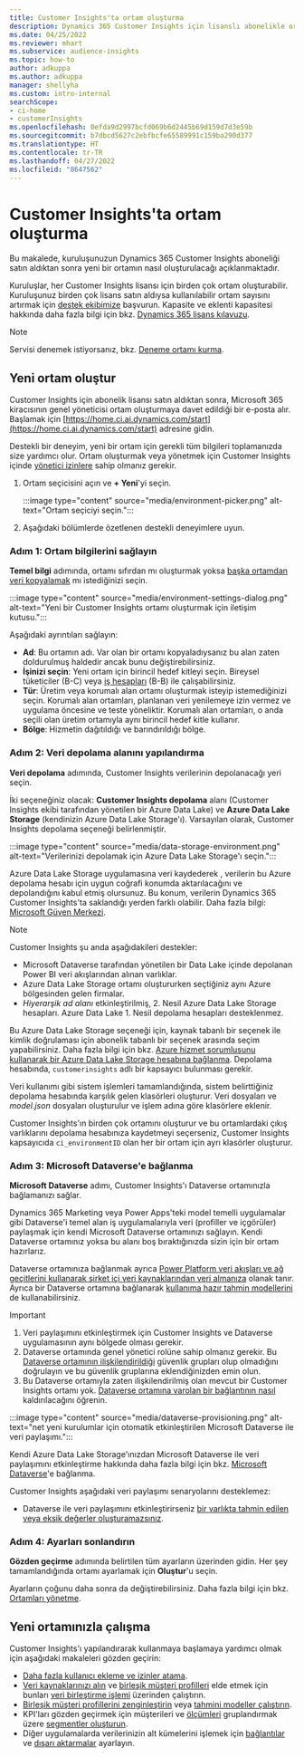 ```yaml
---
title: Customer Insights'ta ortam oluşturma
description: Dynamics 365 Customer Insights için lisanslı abonelikle ortam oluşturma adımları.
ms.date: 04/25/2022
ms.reviewer: mhart
ms.subservice: audience-insights
ms.topic: how-to
author: adkuppa
ms.author: adkuppa
manager: shellyha
ms.custom: intro-internal
searchScope:
- ci-home
- customerInsights
ms.openlocfilehash: 0efda9d2997bcfd069b6d2445b69d159d7d3e59b
ms.sourcegitcommit: b7dbcd5627c2ebfbcfe65589991c159ba290d377
ms.translationtype: HT
ms.contentlocale: tr-TR
ms.lasthandoff: 04/27/2022
ms.locfileid: "8647562"
---
```

# <a name="create-an-environment-in-customer-insights"></a>Customer Insights'ta ortam oluşturma

Bu makalede, kuruluşunuzun Dynamics 365 Customer Insights aboneliği satın aldıktan sonra yeni bir ortamın nasıl oluşturulacağı açıklanmaktadır. 

Kuruluşlar, her Customer Insights lisansı için birden çok ortam oluşturabilir. Kuruluşunuz birden çok lisans satın aldıysa kullanılabilir ortam sayısını artırmak için [destek ekibimize](https://go.microsoft.com/fwlink/?linkid=2079641) başvurun. Kapasite ve eklenti kapasitesi hakkında daha fazla bilgi için bkz. [Dynamics 365 lisans kılavuzu](https://go.microsoft.com/fwlink/?LinkId=866544).

> [!NOTE]
> Servisi denemek istiyorsanız, bkz. [Deneme ortamı kurma](trial-signup.md).

## <a name="create-a-new-environment"></a>Yeni ortam oluştur

Customer Insights için abonelik lisansı satın aldıktan sonra, Microsoft 365 kiracısının genel yöneticisi ortam oluşturmaya davet edildiği bir e-posta alır. Başlamak için [https://home.ci.ai.dynamics.com/start](https://home.ci.ai.dynamics.com/start) adresine gidin. 

Destekli bir deneyim, yeni bir ortam için gerekli tüm bilgileri toplamanızda size yardımcı olur. Ortam oluşturmak veya yönetmek için Customer Insights içinde [yönetici izinlere](permissions.md) sahip olmanız gerekir.

1. Ortam seçicisini açın ve **+ Yeni**'yi seçin.
  
   :::image type="content" source="media/environment-picker.png" alt-text="Ortam seçiciyi seçin.":::

1. Aşağıdaki bölümlerde özetlenen destekli deneyimlere uyun.

### <a name="step-1-provide-environment-information"></a>Adım 1: Ortam bilgilerini sağlayın

**Temel bilgi** adımında, ortamı sıfırdan mı oluşturmak yoksa [başka ortamdan veri kopyalamak](manage-environments.md#copy-the-environment-configuration) mı istediğinizi seçin.

   :::image type="content" source="media/environment-settings-dialog.png" alt-text="Yeni bir Customer Insights ortamı oluşturmak için iletişim kutusu.":::

Aşağıdaki ayrıntıları sağlayın:
   - **Ad**: Bu ortamın adı. Var olan bir ortamı kopyaladıysanız bu alan zaten doldurulmuş haldedir ancak bunu değiştirebilirsiniz.
   - **İşinizi seçin**: Yeni ortam için birincil hedef kitleyi seçin. Bireysel tüketiciler (B-C) veya [iş hesapları](work-with-business-accounts.md) (B-B) ile çalışabilirsiniz.
   - **Tür**: Üretim veya korumalı alan ortamı oluşturmak isteyip istemediğinizi seçin. Korumalı alan ortamları, planlanan veri yenilemeye izin vermez ve uygulama öncesine ve teste yöneliktir. Korumalı alan ortamları, o anda seçili olan üretim ortamıyla aynı birincil hedef kitle kullanır.
   - **Bölge**: Hizmetin dağıtıldığı ve barındırıldığı bölge.

### <a name="step-2-configure-data-storage"></a>Adım 2: Veri depolama alanını yapılandırma

**Veri depolama** adımında, Customer Insights verilerinin depolanacağı yeri seçin.

İki seçeneğiniz olacak: **Customer Insights depolama** alanı (Customer Insights ekibi tarafından yönetilen bir Azure Data Lake) ve **Azure Data Lake Storage** (kendinizin Azure Data Lake Storage'ı). Varsayılan olarak, Customer Insights depolama seçeneği belirlenmiştir.

:::image type="content" source="media/data-storage-environment.png" alt-text="Verilerinizi depolamak için Azure Data Lake Storage'ı seçin.":::

Azure Data Lake Storage uygulamasına veri kaydederek , verilerin bu Azure depolama hesabı için uygun coğrafi konumda aktarılacağını ve depolandığını kabul etmiş olursunuz. Bu konum, verilerin Dynamics 365 Customer Insights'ta saklandığı yerden farklı olabilir. Daha fazla bilgi: [Microsoft Güven Merkezi](https://www.microsoft.com/trust-center).

> [!NOTE]
> Customer Insights şu anda aşağıdakileri destekler:
> - Microsoft Dataverse tarafından yönetilen bir Data Lake içinde depolanan Power BI veri akışlarından alınan varlıklar.  
> - Azure Data Lake Storage ortamı oluştururken seçtiğiniz aynı Azure bölgesinden gelen firmalar.
> - *Hiyerarşik ad alanı* etkinleştirilmiş, 2. Nesil Azure Data Lake Storage hesapları. Azure Data Lake 1. Nesil depolama hesapları desteklenmez.

Bu Azure Data Lake Storage seçeneği için, kaynak tabanlı bir seçenek ile kimlik doğrulaması için abonelik tabanlı bir seçenek arasında seçim yapabilirsiniz. Daha fazla bilgi için bkz. [Azure hizmet sorumlusunu kullanarak bir Azure Data Lake Storage hesabına bağlanma](connect-service-principal.md). Depolama hesabında, `customerinsights` adlı bir kapsayıcı bulunması gerekir.

Veri kullanımı gibi sistem işlemleri tamamlandığında, sistem belirttiğiniz depolama hesabında karşılık gelen klasörleri oluşturur. Veri dosyaları ve *model.json* dosyaları oluşturulur ve işlem adına göre klasörlere eklenir.

Customer Insights'ın birden çok ortamını oluşturur ve bu ortamlardaki çıkış varlıklarını depolama hesabınıza kaydetmeyi seçerseniz, Customer Insights kapsayıcıda `ci_environmentID` olan her bir ortam için ayrı klasörler oluşturur.

### <a name="step-3-connect-to-microsoft-dataverse"></a>Adım 3: Microsoft Dataverse'e bağlanma
   
**Microsoft Dataverse** adımı, Customer Insights'ı Dataverse ortamınızla bağlamanızı sağlar.

Dynamics 365 Marketing veya Power Apps'teki model temelli uygulamalar gibi Dataverse'i temel alan iş uygulamalarıyla veri (profiller ve içgörüler) paylaşmak için kendi Microsoft Dataverse ortamınızı sağlayın. Kendi Dataverse ortamınız yoksa bu alanı boş bıraktığınızda sizin için bir ortam hazırlarız.

Dataverse ortamınıza bağlanmak ayrıca [Power Platform veri akışları ve ağ geçitlerini kullanarak şirket içi veri kaynaklarından veri almanıza](data-sources.md#add-data-from-on-premises-data-sources) olanak tanır. Ayrıca bir Dataverse ortamına bağlanarak [kullanıma hazır tahmin modellerini](predictions-overview.md?tabs=b2c#out-of-box-models) de kullanabilirsiniz.

> [!IMPORTANT]
> 1. Veri paylaşımını etkinleştirmek için Customer Insights ve Dataverse uygulamasının aynı bölgede olması gerekir.
> 1. Dataverse ortamında genel yönetici rolüne sahip olmanız gerekir. Bu [Dataverse ortamının ilişkilendirildiği](/power-platform/admin/control-user-access#associate-a-security-group-with-a-dataverse-environment) güvenlik grupları olup olmadığını doğrulayın ve bu güvenlik gruplarına eklendiğinizden emin olun.
> 1. Bu Dataverse ortamıyla zaten ilişkilendirilmiş olan mevcut bir Customer Insights ortamı yok. [Dataverse ortamına varolan bir bağlantının nasıl](manage-environments.md#remove-an-existing-connection-to-a-dataverse-environment) kaldırılacağını öğrenin.

:::image type="content" source="media/dataverse-provisioning.png" alt-text="net yeni kurulumlar için otomatik etkinleştirilen Microsoft Dataverse ile veri paylaşımı.":::

Kendi Azure Data Lake Storage'ınızdan Microsoft Dataverse ile veri paylaşımını etkinleştirme hakkında daha fazla bilgi için bkz. [Microsoft Dataverse](manage-environments.md#connect-to-microsoft-dataverse)'e bağlanma.

Customer Insights aşağıdaki veri paylaşımı senaryolarını desteklemez:
- Dataverse ile veri paylaşımını etkinleştirirseniz [bir varlıkta tahmin edilen veya eksik değerler oluşturamazsınız](predictions.md).

### <a name="step-4-finalize-the-settings"></a>Adım 4: Ayarları sonlandırın

**Gözden geçirme** adımında belirtilen tüm ayarların üzerinden gidin. Her şey tamamlandığında ortamı ayarlamak için **Oluştur**'u seçin. 

Ayarların çoğunu daha sonra da değiştirebilirsiniz. Daha fazla bilgi için bkz. [Ortamları yönetme](manage-environments.md).

## <a name="work-with-your-new-environment"></a>Yeni ortamınızla çalışma

Customer Insights'ı yapılandırarak kullanmaya başlamaya yardımcı olmak için aşağıdaki makaleleri gözden geçirin: 

- [Daha fazla kullanıcı ekleme ve izinler atama](permissions.md).
- [Veri kaynaklarınızı alın](data-sources.md) ve [birleşik müşteri profilleri](customer-profiles.md) elde etmek için bunları [veri birleştirme işlemi](data-unification.md) üzerinden çalıştırın.
- [Birleşik müşteri profillerini zenginleştirin](enrichment-hub.md) veya [tahmini modeller çalıştırın](predictions-overview.md).
- KPI'ları gözden geçirmek için müşterileri ve [ölçümleri](measures.md) gruplandırmak üzere [segmentler oluşturun](segments.md).
- Diğer uygulamalarda verilerinizin alt kümelerini işlemek için [bağlantılar](connections.md) ve [dışarı aktarmalar](export-destinations.md) ayarlayın.
